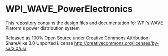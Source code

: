 WPI_WAVE_PowerElectronics
=========================
This repository contains the design files and documentation for WPI's WAVE Platorm's power distribution system

Released as 100% Open Source under
Creative Commons Attribution-ShareAlike 3.0 Unported License
http://creativecommons.org/licenses/by-sa/3.0/us/
